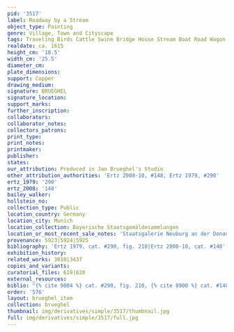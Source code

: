 ```yaml
---
pid: '3517'
label: Roadway by a Stream
object_type: Painting
genre: Village, Town and Cityscape
tags: Traveling Birds Cattle Swine Bridge House Stream Boat Road Wagon
realdate: ca. 1615
height_cm: '18.5'
width_cm: '25.5'
diameter_cm: 
plate_dimensions: 
support: Copper
drawing_medium: 
signature: BRUEGHEL
signature_location: 
support_marks: 
further_inscription: 
collaborators: 
collaborator_notes: 
collectors_patrons: 
print_type: 
print_notes: 
printmaker: 
publisher: 
states: 
our_attribution: Produced in Jan Brueghel's Studio
other_attribution_authorities: 'Ertz 2008-10, #148, Ertz 1979, #290'
ertz_1979: '290'
ertz_2008: '148'
bailey_walker: 
hollstein_no: 
collection_type: Public
location_country: Germany
location_city: Munich
location_collection: Bayerische Staatsgemäldesammlungen
location_or_most_recent_sale_notes: 'Staatsgalerie Neuburg an der Donau, inv. #2808'
provenance: 5923|5924|5925
bibliography: 'Ertz 1979, cat. #290, fig. 210|Ertz 2008-10, cat. #148'
exhibition_history: 
related_works: 3010|3437
copies_and_variants: 
curatorial_files: 619|620
external_resources: 
biblio: "{% cite 9004 %} cat. #290, fig. 210, {% cite 8900 %} cat. #148"
order: '576'
layout: brueghel_item
collection: brueghel
thumbnail: img/derivatives/simple/3517/thumbnail.jpg
full: img/derivatives/simple/3517/full.jpg
---
```

